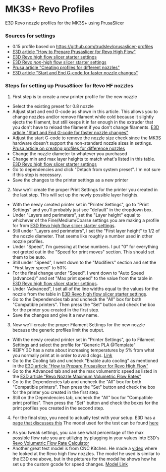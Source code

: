# MK3S+ Revo Profiles
E3D Revo nozzle profiles for the MK3S+ using PrusaSlicer

### Sources for settings
* 0.15 profile based on https://github.com/trudslev/prusaslicer-profiles
* [E3D article "How to Prepare Prusaslicer for Revo High Flow"](https://e3d-online.com/blogs/news/how-to-prepare-prusaslicer-for-revo-high-flow)
* [E3D Revo high flow slicer starter settings](https://e3d-online.com/pages/revo-high-flow-filament-starter-settings)
* [E3D Revo *non*-high flow slicer starter settings](https://e3d-online.zendesk.com/hc/en-us/articles/4777443097757-Filament-Starter-Settings)
* [Prusa article "Creating profiles for different nozzles"](https://help.prusa3d.com/article/creating-profiles-for-different-nozzles_127540)
* [E3D article "Start and End G-code for faster nozzle changes"](https://e3d-online.zendesk.com/hc/en-us/articles/4406857421213-Start-and-End-G-code-for-faster-nozzle-changes)


### Steps for setting up PrusaSlicer for Revo HF nozzles
1. First step is to create a new printer profile for the new nozzle
  * Select the existing preset for 0.8 nozzle
  * Adjust start and end G-code as shown in this article. This allows you to change nozzles and/or remove filament while cold because it slightly ejects the filament, but still keeps it in far enough in the extruder that you don't have to reload the filament if you don't change filaments. [E3D article "Start and End G-code for faster nozzle changes"](https://e3d-online.zendesk.com/hc/en-us/articles/4406857421213-Start-and-End-G-code-for-faster-nozzle-changes)
  * Adjust the start G-code to remove the nozzle size check since the MK3S hardware doesn't support the non-standard nozzle sizes in settings. [Prusa article on creating profiles for difference nozzles](https://help.prusa3d.com/article/creating-profiles-for-different-nozzles_127540)
  * Change the nozzle diameter to whatever you purchased
  * Change min and max layer heights to match what's listed in this table. [E3D Revo high flow slicer starter settings](https://e3d-online.com/pages/revo-high-flow-filament-starter-settings)
  * Go to dependencies and click "Detach from system preset". I'm not sure if this step is necessary.
  * Save the changes to the printer settings as a new printer
2. Now we'll create the proper Print Settings for the printer you created in the last step. This will set up the newly possible layer heights.
  * With the newly created printer set in "Printer Settings", go to "Print Settings" and you'll probably just see "default" in the dropdown box.
  * Under "Layers and perimeters", set the "Layer height" equal to whichever of the Fine/Medium/Coarse settings you are making a profile for from [E3D Revo high flow slicer starter settings](https://e3d-online.com/pages/revo-high-flow-filament-starter-settings).
  * Still under "Layers and perimeters", I set the "First layer height" to 1/2 of the nozzle diameter. That seems like roughly a number used in other nozzle profiles.
  * Under "Speed", I'm guessing at these numbers. I put "0" for everything not greted out in the "Speed for print moves" section. This should set them to be auto.
  * Still under "Speed", I went down to the "Modifiers" section and set the "First layer speed" to 50%
  * For the final change under "Speed", I went down to "Auto Speed (advanced)" and set "Max print speed" to the value from the table in [E3D Revo high flow slicer starter settings](https://e3d-online.com/pages/revo-high-flow-filament-starter-settings).
  * Under "Advanced", I set all of the line widths equal to the values for the nozzle from the table in [E3D Revo high flow slicer starter settings](https://e3d-online.com/pages/revo-high-flow-filament-starter-settings).
  * Go to the Dependencies tab and uncheck the "All" box for both "Compatible printers". Then press the "Set" button and check the box for the printer you created in the first step.
  * Save the changes and give it a new name.
3. Now we'll create the proper Filament Settings for the new nozzle because the generic profiles limit the output.
  * With the newly created printer set in "Printer Settings", go to Filament Settings and select the profile for "Generic PLA @Template"
  * REIFY 3D has a note about increasing temperatures by 5% from what you normally print at in order to avoid clogs. [Link](https://www.reify3d.com/blogs/news/faq-about-e3d-revo#:~:text=What%20is%20the%20flow%20rate,sec%20using%20their%20testing%20methodology.)
  * Go to the Cooling tab and uncheck "Enable auto cooling" as mentioned in the [E3D article "How to Prepare Prusaslicer for Revo High Flow"](https://e3d-online.com/blogs/news/how-to-prepare-prusaslicer-for-revo-high-flow)
  * Go to the Advanced tab and set the max volumentric speed as listed in the [E3D article "Revo Nozzle Maximum Volumetric Flow Rates"](https://e3d-online.com/pages/revo-nozzle-maximum-flow-rates)
  * Go to the Dependencies tab and uncheck the "All" box for both "Compatible printers". Then press the "Set" button and check the box for the printer you created in the first step.
  * Still on the Dependencies tab, uncheck the "All" box for "Compatible print profiles". Then press the "Set" button and check the boxes for the print profiles you created in the second step.
4. For the final step, you need to actually test with your setup. E3D has a [page that discusses this](https://e3d-online.zendesk.com/hc/en-us/articles/6467176228253-Revo-Nozzle-Maximum-Flow-Rates-) The model used for the test can be found [here](https://www.printables.com/model/281016-flow-rate-test-geometry)
  * As you tweak settings, you can see what percentage of the max possible flow rate you are utilizing by plugging in your values into E3D's [Revo Volumetric Flow Rate Calculator](https://e3d-online.com/pages/revo-high-flow-volumetric-flow-rate-calculator)
  * Another great test model is from CNC Kitchen. He made a [video](https://youtube.com/watch?v=ZgIlSpb-A2Y) where he looked at the Revo high flow nozzles. The model he used is similar to the E3D one above, but in the pictures for the model he shows how he set up the custom gcode for speed changes. [Model Link](https://www.printables.com/model/342075-extrusion-test-structure)

